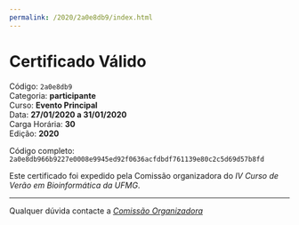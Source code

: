 ```yaml
---
permalink: /2020/2a0e8db9/index.html
---
```


# Certificado Válido

Código: `2a0e8db9`<br>
Categoria: **participante**<br>
Curso: **Evento Principal**<br>
Data: **27/01/2020 a 31/01/2020**<br>
Carga Horária: **30**<br>
Edição: **2020**<br>


Código completo: `2a0e8db966b9227e0008e9945ed92f0636acfdbdf761139e80c2c5d69d57b8fd`


Este certificado foi expedido pela Comissão organizadora do *IV Curso de Verão em Bioinformática da UFMG*.

----

Qualquer dúvida contacte a [_Comissão Organizadora_](<mailto:cursobioinfoufmg@gmail.com$subject=[Certificados]>)

